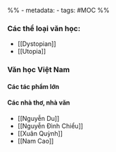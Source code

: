 %% - metadata:
	- tags: #MOC %%
	
### Các thể loại văn học:
- [[Dystopian]]
- [[Utopia]]

### Văn học Việt Nam
#### Các tác phẩm lớn
#### Các nhà thơ, nhà văn
- [[Nguyễn Du]]
- [[Nguyễn Đình Chiểu]]
- [[Xuân Quỳnh]]
- [[Nam Cao]]